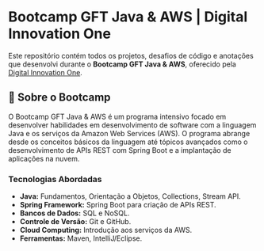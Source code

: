 
# Bootcamp GFT Java & AWS | Digital Innovation One

Este repositório contém todos os projetos, desafios de código e anotações que desenvolvi durante o **Bootcamp GFT Java & AWS**, oferecido pela [Digital Innovation One](https://www.dio.me/).

## 🚀 Sobre o Bootcamp

O Bootcamp GFT Java & AWS é um programa intensivo focado em desenvolver habilidades em desenvolvimento de software com a linguagem Java e os serviços da Amazon Web Services (AWS). O programa abrange desde os conceitos básicos da linguagem até tópicos avançados como o desenvolvimento de APIs REST com Spring Boot e a implantação de aplicações na nuvem.

### Tecnologias Abordadas

  * **Java:** Fundamentos, Orientação a Objetos, Collections, Stream API.
  * **Spring Framework:** Spring Boot para criação de APIs REST.
  * **Bancos de Dados:** SQL e NoSQL.
  * **Controle de Versão:** Git e GitHub.
  * **Cloud Computing:** Introdução aos serviços da AWS.
  * **Ferramentas:** Maven, IntelliJ/Eclipse.
